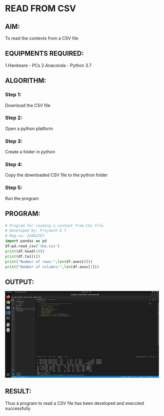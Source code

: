 # READ FROM CSV

## AIM:
To read the contents from a CSV file

## EQUIPMENTS REQUIRED:
1.Hardware - PCs
2.Anaconda - Python 3.7

## ALGORITHM:

### Step 1:
Download the CSV file
### Step 2:
Open a python platform
### Step 3:
Create a folder in python
### Step 4:
Copy the downloaded CSV file to the python folder
### Step 5:
Run the program

## PROGRAM:
```python
# Program for reading a content from CSv file
# Developed by: Prajeeth K T
# Reg.no: 22002267
import pandas as pd
df=pd.read_csv('nba.csv')
print(df.head(10))
print(df.tail())
print("Number of rows:",len(df.axes[0]))
print("Number of columns:",len(df.axes[1]))
```

## OUTPUT:
![](./csv.png)

## RESULT:
Thus a program to read a CSV file has been developed and executed successfully